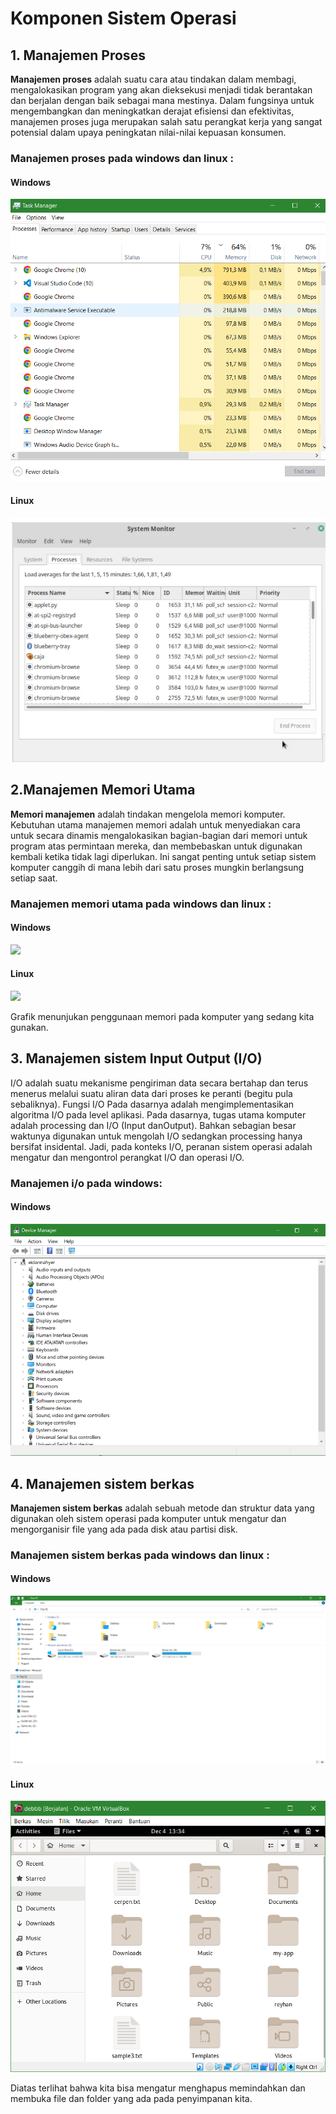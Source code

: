 # Komponen Sistem Operasi

## 1. Manajemen Proses 

__Manajemen proses__ adalah suatu cara atau tindakan dalam membagi, mengalokasikan program yang akan dieksekusi menjadi tidak berantakan dan berjalan dengan baik sebagai mana mestinya. Dalam fungsinya untuk mengembangkan dan meningkatkan derajat efisiensi dan efektivitas, manajemen proses juga merupakan salah satu perangkat kerja yang sangat potensial dalam upaya peningkatan nilai-nilai kepuasan konsumen.

### Manajemen proses pada windows dan linux :
#### Windows
![](gambar/tmwindows.png)

#### Linux
![](gambar/tmlinux.png)


## 2.Manajemen Memori Utama


__Memori manajemen__ adalah tindakan mengelola memori komputer. Kebutuhan utama manajemen memori adalah untuk menyediakan cara untuk secara dinamis mengalokasikan bagian-bagian dari memori untuk program atas permintaan mereka, dan membebaskan untuk digunakan kembali ketika tidak lagi diperlukan. Ini sangat penting untuk setiap sistem komputer canggih di mana lebih dari satu proses mungkin berlangsung setiap saat.
### Manajemen memori utama pada windows dan linux :
#### Windows

![](https://raw.githubusercontent.com/ReyhanNadie/Tugas_Sistem_Operasi/master/gambar/windows1.PNG)

#### Linux
![](https://raw.githubusercontent.com/ReyhanNadie/Tugas_Sistem_Operasi/master/gambar/linux1.PNG)

Grafik menunjukan penggunaan memori pada komputer yang sedang kita gunakan.

## 3. Manajemen sistem Input Output (I/O)

I/O adalah suatu mekanisme pengiriman data secara bertahap dan terus menerus melalui suatu aliran data dari proses ke peranti (begitu pula sebaliknya). Fungsi I/O Pada dasarnya adalah mengimplementasikan algoritma I/O pada level aplikasi. Pada dasarnya, tugas utama komputer adalah processing dan I/O (Input danOutput). Bahkan sebagian besar waktunya digunakan untuk mengolah I/O sedangkan processing hanya bersifat insidental. Jadi, pada konteks I/O, peranan sistem operasi adalah mengatur dan mengontrol perangkat I/O dan operasi I/O.

### Manajemen i/o pada windows:
#### Windows
![](gambar/windows2.PNG)

## 4. Manajemen sistem berkas

__Manajemen sistem berkas__ adalah sebuah metode dan struktur data yang digunakan oleh sistem operasi pada komputer untuk mengatur dan mengorganisir file yang ada pada disk atau partisi disk.

### Manajemen sistem berkas pada windows dan linux :
#### Windows

![](gambar/windows3.PNG)

#### Linux
![](gambar/linux3.PNG)


Diatas terlihat bahwa kita bisa mengatur menghapus memindahkan dan membuka file dan folder yang ada pada penyimpanan kita.
